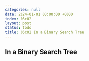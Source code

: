 ```yaml
---
categories: null
date: 2024-01-01 00:00:00 +0000
index: 06c02
layout: post
status: todo
title: 06c02 In a Binary Search Tree
---
```


## In a Binary Search Tree